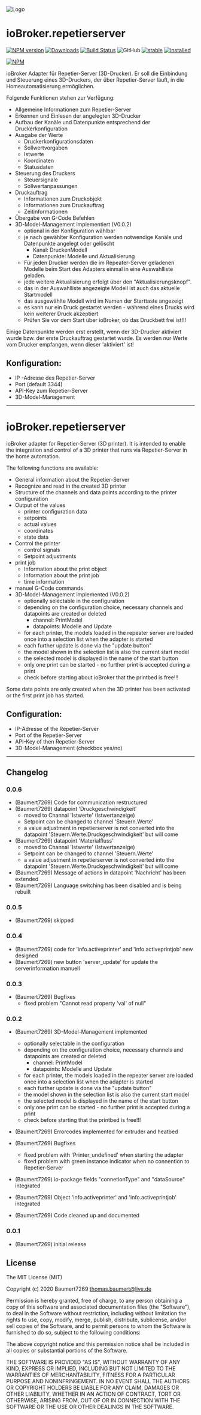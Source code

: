 ![Logo](admin/repetier.png)
# ioBroker.repetierserver
[![NPM version](http://img.shields.io/npm/v/iobroker.repetierserver.svg)](https://www.npmjs.com/package/iobroker.repetierserver)
[![Downloads](https://img.shields.io/npm/dm/iobroker.repetierserver.svg)](https://www.npmjs.com/package/iobroker.repetierserver)
[![Build Status](https://www.travis-ci.org/Baumert7269/ioBroker.repetierserver.svg?branch=master)](https://www.travis-ci.org/Baumert7269/ioBroker.repetierserver)
![GitHub](https://img.shields.io/github/license/Baumert7269/ioBroker.repetierserver)
[![stable](http://iobroker.live/badges/repetierserver.svg)](http://iobroker.live/badges/repetierserver.svg)
[![installed](http://iobroker.live/badges/repetierserver.svg)](http://iobroker.live/badges/repetierserver.svg)

[![NPM](https://nodei.co/npm/iobroker.repetierserver.png?downloads=true)](https://nodei.co/npm/iobroker.repetierserver/)

ioBroker Adapter für Repetier-Server (3D-Drucker). Er soll die Einbindung und Steuerung eines 3D-Druckers, der über Repetier-Server läuft, in die Homeautomatisierung ermöglichen. 

Folgende Funktionen stehen zur Verfügung:

- Allgemeine Informationen zum Repetier-Server
- Erkennen und Einlesen der angelegten 3D-Drucker
- Aufbau der Kanäle und Datenpunkte entsprechend der Druckerkonfiguration 
- Ausgabe der Werte
  - Druckerkonfigurationsdaten
  - Sollwertvorgaben
  - Istwerte
  - Koordinaten
  - Statusdaten
- Steuerung des Druckers
  - Steuersignale
  - Sollwertanpassungen
- Druckauftrag
  - Informationen zum Druckobjekt
  - Informationen zum Druckauftrag
  - Zeitinformationen
- Übergabe von G-Code Befehlen
- 3D-Model-Management implementiert (V0.0.2)
  - optional in der Konfiguration wählbar
  - je nach gewählter Konfiguration werden notwendige Kanäle und Datenpunkte angelegt oder gelöscht
    - Kanal: DruckenModell
    - Datenpunkte: Modelle und Aktualisierung
  - Für jeden Drucker werden die im Repeater-Server geladenen Modelle beim Start des Adapters einmal in eine Auswahlliste geladen.
  - jede weitere Aktualisierung erfolgt über den "Aktualisierungsknopf".
  - das in der Auswahlliste angezeigte Modell ist auch das aktuelle Startmodell
  - das ausgewählte Modell wird im Namen der Starttaste angezeigt
  - es kann nur ein Druck gestartet werden - während eines Drucks wird kein weiterer Druck akzeptiert
  - Prüfen Sie vor dem Start über ioBroker, ob das Druckbett frei ist!!!

Einige Datenpunkte werden erst erstellt, wenn der 3D-Drucker aktiviert wurde bzw. der erste Druckauftrag gestartet wurde. 
Es werden nur Werte vom Drucker empfangen, wenn dieser 'aktiviert' ist!

## Konfiguration:

- IP -Adresse des Repetier-Server
- Port (default 3344)
- API-Key zum Repetier-Server
- 3D-Model-Management

**************************************

# ioBroker.repetierserver

ioBroker adapter for Repetier-Server (3D printer). It is intended to enable the integration and control of a 3D printer that runs via Repetier-Server in the home automation. 

The following functions are available:

- General information about the Repetier-Server
- Recognize and read in the created 3D printer
- Structure of the channels and data points according to the printer configuration 
- Output of the values
  - printer configuration data
  - setpoints
  - actual values
  - coordinates
  - state data
- Control the printer
  - control signals
  - Setpoint adjustments
- print job
  - Information about the print object
  - Information about the print job
  - time information
- manuel G-Code commands
- 3D-Model-Management implemented (V0.0.2)
  - optionally selectable in the configuration
  - depending on the configuration choice, necessary channels and datapoints are created or deleted
    - channel: PrintModel
    - datapoints: Modelle and Update
  - for each printer, the models loaded in the repeater server are loaded once into a selection list when the adapter is started
  - each further update is done via the "update button"
  - the model shown in the selection list is also the current start model
  - the selected model is displayed in the name of the start button
  - only one print can be started - no further print is accepted during a print
  - check before starting about ioBroker that the printbed is free!!!

Some data points are only created when the 3D printer has been activated or the first print job has started. 


## Configuration:

- IP-Adresse of the Repetier-Server
- Port of the Repetier-Server
- API-Key of then Repetier-Server
- 3D-Model-Management (checkbox yes/no)

**************************************


## Changelog

### 0.0.6

* (Baumert7269) Code for communication restructured
* (Baumert7269) datapoint 'Druckgeschwindigkeit' 
  - moved to Channal 'Istwerte' (Istwertanzeige)
  - Setpoint can be changed to channel 'Steuern.Werte'
  - a value adjustment in repetierserver is not converted into the datapoint 'Steuern.Werte.Druckgeschwindigkeit'
    but will come 
* (Baumert7269) datapoint 'Materialfluss' 
  - moved to Channal 'Istwerte' (Istwertanzeige)
  - Setpoint can be changed to channel 'Steuern.Werte'
  - a value adjustment in repetierserver is not converted into the datapoint 'Steuern.Werte.Druckgeschwindigkeit'
    but will come 
* (Baumert7269) Message of actions in datapoint 'Nachricht' has been extended
* (Baumert7269) Language switching has been disabled and is being rebuilt

### 0.0.5

* (Baumert7269) skipped

### 0.0.4

* (Baumert7269) code for 'info.activeprinter' and 'info.activeprintjob' new designed
* (Baumert7269) new button 'server_update' for update the serverinformation manuell

### 0.0.3

* (Baumert7269) Bugfixes
  - fixed problem "Cannot read property 'val' of null"

### 0.0.2
* (Baumert7269) 3D-Model-Management implemented
  - optionally selectable in the configuration
  - depending on the configuration choice, necessary channels and datapoints are created or deleted
    - channel: PrintModel
    - datapoints: Modelle and Update
  - for each printer, the models loaded in the repeater server are loaded once into a selection list when the adapter is started
  - each further update is done via the "update button"
  - the model shown in the selection list is also the current start model
  - the selected model is displayed in the name of the start button
  - only one print can be started - no further print is accepted during a print
  - check before starting that the printbed is free!!!

* (Baumert7269) Errorcodes implemented for extruder and heatbed

* (Baumert7269) Bugfixes
  - fixed problem with 'Printer_undefined' when starting the adapter
  - fixed problem with green instance indicator when no connention to Repetier-Server

* (Baumert7269) io-package fields "connetionType" and "dataSource" integrated

* (Baumert7269) Object 'info.activeprinter' and 'info.activeprintjob' integrated

* (Baumert7269) Code cleaned up and documented

### 0.0.1
* (Baumert7269) initial release


## License

The MIT License (MIT)

Copyright (c) 2020 Baumert7269 <thomas.baumert@live.de>

Permission is hereby granted, free of charge, to any person obtaining a copy
of this software and associated documentation files (the "Software"), to deal
in the Software without restriction, including without limitation the rights
to use, copy, modify, merge, publish, distribute, sublicense, and/or sell
copies of the Software, and to permit persons to whom the Software is
furnished to do so, subject to the following conditions:

The above copyright notice and this permission notice shall be included in
all copies or substantial portions of the Software.

THE SOFTWARE IS PROVIDED "AS IS", WITHOUT WARRANTY OF ANY KIND, EXPRESS OR
IMPLIED, INCLUDING BUT NOT LIMITED TO THE WARRANTIES OF MERCHANTABILITY,
FITNESS FOR A PARTICULAR PURPOSE AND NONINFRINGEMENT. IN NO EVENT SHALL THE
AUTHORS OR COPYRIGHT HOLDERS BE LIABLE FOR ANY CLAIM, DAMAGES OR OTHER
LIABILITY, WHETHER IN AN ACTION OF CONTRACT, TORT OR OTHERWISE, ARISING FROM,
OUT OF OR IN CONNECTION WITH THE SOFTWARE OR THE USE OR OTHER DEALINGS IN
THE SOFTWARE.
